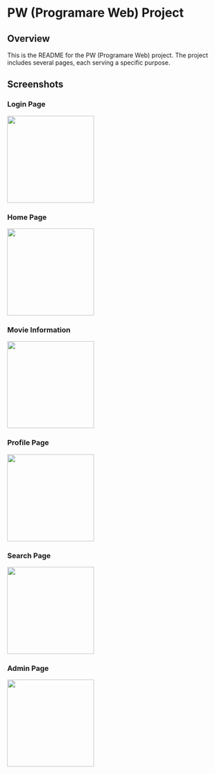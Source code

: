# PW (Programare Web) Project

## Overview

This is the README for the PW (Programare Web) project. The project includes several pages, each serving a specific purpose.

## Screenshots

### Login Page
<img src="https://github.com/FernandoFrinca/PW-project/assets/117032443/cce348d9-5120-4384-85a2-87d137936563" width="200">


### Home Page
<img src="https://github.com/FernandoFrinca/PW-project/assets/117032443/09c9e4c4-4bcf-4c55-9f6c-3cb18e481318" width="200">


### Movie Information
<img src="https://github.com/FernandoFrinca/PW-project/assets/117032443/f32828fe-f9b5-4c4e-aef3-c15de3410237" width="200">


### Profile Page
<img src="https://github.com/FernandoFrinca/PW-project/assets/117032443/038311df-fd5e-4b5d-9d86-046a4a4c2d2c" width="200">


### Search Page
<img src="https://github.com/FernandoFrinca/PW-project/assets/117032443/9d3b3e0b-afba-4a89-8ab4-836a81ff96af" width="200">


### Admin Page
<img src="https://github.com/FernandoFrinca/PW-project/assets/117032443/5c1a2cfb-f6e3-472d-803a-8187b5700889" width="200">
